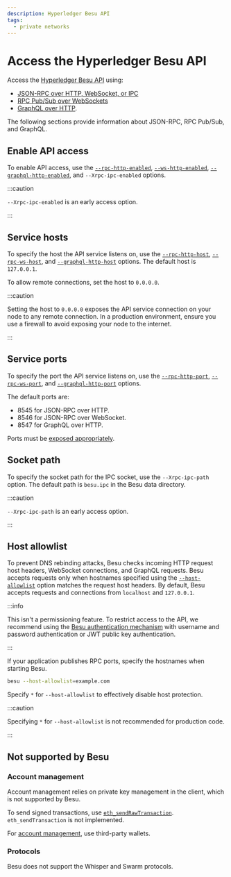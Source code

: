 ```yaml
---
description: Hyperledger Besu API
tags:
  - private networks
---
```


# Access the Hyperledger Besu API

Access the [Hyperledger Besu API](../../reference/api/index.md) using:

- [JSON-RPC over HTTP, WebSocket, or IPC](json-rpc.md)
- [RPC Pub/Sub over WebSockets](rpc-pubsub.md)
- [GraphQL over HTTP](graphql.md).

The following sections provide information about JSON-RPC, RPC Pub/Sub, and GraphQL.

## Enable API access

To enable API access, use the [`--rpc-http-enabled`](../../reference/cli/options.md#rpc-http-enabled), [`--ws-http-enabled`](../../reference/cli/options.md#rpc-ws-enabled), [`--graphql-http-enabled`](../../reference/cli/options.md#graphql-http-enabled), and `--Xrpc-ipc-enabled` options.

:::caution

`--Xrpc-ipc-enabled` is an early access option.

:::

## Service hosts

To specify the host the API service listens on, use the [`--rpc-http-host`](../../reference/cli/options.md#rpc-http-host), [`--rpc-ws-host`](../../reference/cli/options.md#rpc-ws-host), and [`--graphql-http-host`](../../reference/cli/options.md#graphql-http-host) options. The default host is `127.0.0.1`.

To allow remote connections, set the host to `0.0.0.0`.

:::caution

Setting the host to `0.0.0.0` exposes the API service connection on your node to any remote connection. In a production environment, ensure you use a firewall to avoid exposing your node to the internet.

:::

## Service ports

To specify the port the API service listens on, use the [`--rpc-http-port`](../../reference/cli/options.md#rpc-http-port), [`--rpc-ws-port`](../../reference/cli/options.md#rpc-ws-port), and [`--graphql-http-port`](../../reference/cli/options.md#graphql-http-port) options.

The default ports are:

- 8545 for JSON-RPC over HTTP.
- 8546 for JSON-RPC over WebSocket.
- 8547 for GraphQL over HTTP.

Ports must be [exposed appropriately](../connect/configure-ports.md).

## Socket path

To specify the socket path for the IPC socket, use the `--Xrpc-ipc-path` option. The default path is `besu.ipc` in the Besu data directory.

:::caution

`--Xrpc-ipc-path` is an early access option.

:::

## Host allowlist

To prevent DNS rebinding attacks, Besu checks incoming HTTP request host headers, WebSocket connections, and GraphQL requests. Besu accepts requests only when hostnames specified using the [`--host-allowlist`](../../reference/cli/options.md#host-allowlist) option matches the request host headers. By default, Besu accepts requests and connections from `localhost` and `127.0.0.1`.

:::info

This isn't a permissioning feature. To restrict access to the API, we recommend using the [Besu authentication mechanism](authenticate.md) with username and password authentication or JWT public key authentication.

:::

If your application publishes RPC ports, specify the hostnames when starting Besu.

```bash
besu --host-allowlist=example.com
```

Specify `*` for `--host-allowlist` to effectively disable host protection.

:::caution

Specifying `*` for `--host-allowlist` is not recommended for production code.

:::

## Not supported by Besu

### Account management

Account management relies on private key management in the client, which is not supported by Besu.

To send signed transactions, use [`eth_sendRawTransaction`](../../reference/api/index.md#eth_sendrawtransaction). `eth_sendTransaction` is not implemented.

For [account management](../send-transactions.md#use-wallets-for-key-management), use third-party wallets.

### Protocols

Besu does not support the Whisper and Swarm protocols.

